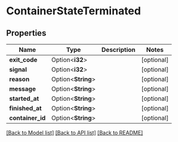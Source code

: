 # ContainerStateTerminated

## Properties

Name | Type | Description | Notes
------------ | ------------- | ------------- | -------------
**exit_code** | Option<**i32**> |  | [optional]
**signal** | Option<**i32**> |  | [optional]
**reason** | Option<**String**> |  | [optional]
**message** | Option<**String**> |  | [optional]
**started_at** | Option<**String**> |  | [optional]
**finished_at** | Option<**String**> |  | [optional]
**container_id** | Option<**String**> |  | [optional]

[[Back to Model list]](../README.md#documentation-for-models) [[Back to API list]](../README.md#documentation-for-api-endpoints) [[Back to README]](../README.md)


